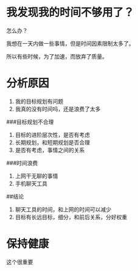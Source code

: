 # 我发现我的时间不够用了？

怎么办？

我想在一天内做一些事情，但是时间因素限制太多了。

所以有些时候，为了加速，而放弃了质量。

# 分析原因

1. 我的目标规划有问题
2. 我真的没有时间吗，还是浪费了太多

###目标规划不合理
1. 目标的进阶层次性，是否有考虑
2. 长期规划，和短期规划是否合理
3. 是否有考虑，事情之间的关系

###时间浪费
1. 上网干无聊的事情
2. 手机聊天工具

##结论
1. 聊天工具的时间，和上网的时间可以减少
2. 目标有长远目标，细分，和前后关系，分好权重

# 保持健康
这个很重要
